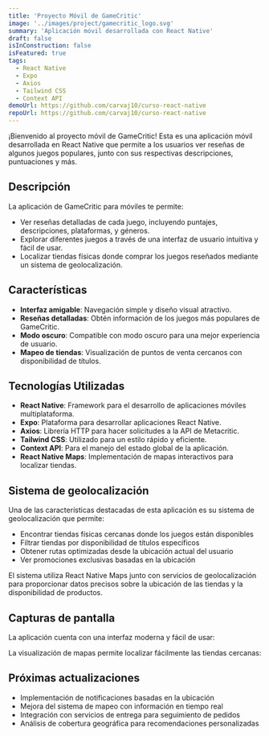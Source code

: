 ```yaml
---
title: 'Proyecto Móvil de GameCritic'
image: '../images/project/gamecritic_logo.svg'
summary: 'Aplicación móvil desarrollada con React Native'
draft: false
isInConstruction: false
isFeatured: true
tags:
  - React Native
  - Expo
  - Axios
  - Tailwind CSS
  - Context API
demoUrl: https://github.com/carvaj10/curso-react-native
repoUrl: https://github.com/carvaj10/curso-react-native
---
```

¡Bienvenido al proyecto móvil de GameCritic! Esta es una aplicación móvil desarrollada en React Native que permite a los usuarios ver reseñas de algunos juegos populares, junto con sus respectivas descripciones, puntuaciones y más.

## Descripción

La aplicación de GameCritic para móviles te permite:
- Ver reseñas detalladas de cada juego, incluyendo puntajes, descripciones, plataformas, y géneros.
- Explorar diferentes juegos a través de una interfaz de usuario intuitiva y fácil de usar.
- Localizar tiendas físicas donde comprar los juegos reseñados mediante un sistema de geolocalización.

## Características

- **Interfaz amigable**: Navegación simple y diseño visual atractivo.
- **Reseñas detalladas**: Obtén información de los juegos más populares de GameCritic.
- **Modo oscuro**: Compatible con modo oscuro para una mejor experiencia de usuario.
- **Mapeo de tiendas**: Visualización de puntos de venta cercanos con disponibilidad de títulos.

## Tecnologías Utilizadas

- **React Native**: Framework para el desarrollo de aplicaciones móviles multiplataforma.
- **Expo**: Plataforma para desarrollar aplicaciones React Native.
- **Axios**: Librería HTTP para hacer solicitudes a la API de Metacritic.
- **Tailwind CSS**: Utilizado para un estilo rápido y eficiente.
- **Context API**: Para el manejo del estado global de la aplicación.
- **React Native Maps**: Implementación de mapas interactivos para localizar tiendas.

## Sistema de geolocalización

Una de las características destacadas de esta aplicación es su sistema de geolocalización que permite:

- Encontrar tiendas físicas cercanas donde los juegos están disponibles
- Filtrar tiendas por disponibilidad de títulos específicos
- Obtener rutas optimizadas desde la ubicación actual del usuario
- Ver promociones exclusivas basadas en la ubicación

El sistema utiliza React Native Maps junto con servicios de geolocalización para proporcionar datos precisos sobre la ubicación de las tiendas y la disponibilidad de productos.

## Capturas de pantalla

La aplicación cuenta con una interfaz moderna y fácil de usar:

La visualización de mapas permite localizar fácilmente las tiendas cercanas:

## Próximas actualizaciones

- Implementación de notificaciones basadas en la ubicación
- Mejora del sistema de mapeo con información en tiempo real
- Integración con servicios de entrega para seguimiento de pedidos
- Análisis de cobertura geográfica para recomendaciones personalizadas